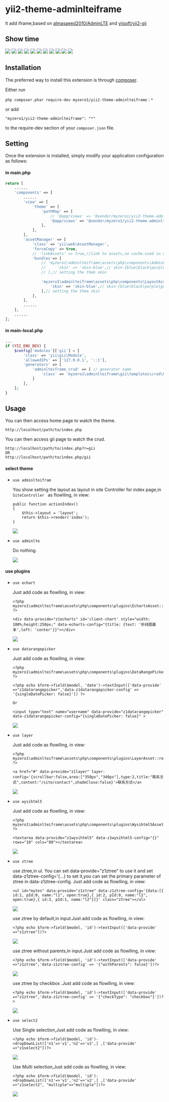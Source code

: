 yii2-theme-adminlteiframe
========================
It add iframe,based on [almasaeed2010/AdminLTE](https://github.com/almasaeed2010/AdminLTE) and [yiisoft/yii2-gii](https://github.com/yiisoft/yii2-gii)


Show time
------------

![](https://github.com/myzero1/show-time/blob/master/yii2-theme-adminlteiframe/screenshot/1.png)
![](https://github.com/myzero1/show-time/blob/master/yii2-theme-adminlteiframe/screenshot/2.png)
![](https://github.com/myzero1/show-time/blob/master/yii2-theme-adminlteiframe/screenshot/3.png)
![](https://github.com/myzero1/show-time/blob/master/yii2-theme-adminlteiframe/screenshot/4.png)
![](https://github.com/myzero1/show-time/blob/master/yii2-theme-adminlteiframe/screenshot/5.png)
![](https://github.com/myzero1/show-time/blob/master/yii2-theme-adminlteiframe/screenshot/6.png)
![](https://github.com/myzero1/show-time/blob/master/yii2-theme-adminlteiframe/screenshot/7.png)
![](https://github.com/myzero1/show-time/blob/master/yii2-theme-adminlteiframe/screenshot/8.png)
![](https://github.com/myzero1/show-time/blob/master/yii2-theme-adminlteiframe/screenshot/9.png)
![](https://github.com/myzero1/show-time/blob/master/yii2-theme-adminlteiframe/screenshot/10.png)
![](https://github.com/myzero1/show-time/blob/master/yii2-theme-adminlteiframe/screenshot/701.png)

Installation
------------

The preferred way to install this extension is through [composer](http://getcomposer.org/download/).

Either run

```
php composer.phar require-dev myzero1/yii2-theme-adminlteiframe：*
```

or add

```
"myzero1/yii2-theme-adminlteiframe": "*"
```

to the require-dev section of your `composer.json` file.


Setting
-----

Once the extension is installed, simply modify your application configuration as follows:

#### in main.php ####

```php
return [
    ......
    'components' => [
        ......
        'view' => [
            'theme' => [
                'pathMap' => [
                    // '@app/views' => '@vendor/myzero1/yii2-theme-adminlteiframe/src/views/adminlte', // using the adminlte theme
                    '@app/views' => '@vendor/myzero1/yii2-theme-adminlteiframe/src/views/adminlteiframe', // using the adminlteiframe theme
                ],
            ],
        ],
        'assetManager' => [
            'class' => 'yii\web\AssetManager',
            'forceCopy' => true,
            // 'linkAssets' => true,//link to assets,no cache.used in develop.
            'bundles'=> [
                // 'myzero1\adminlteiframe\assets\php\components\AdminLteAsset' => [
                //     'skin' => 'skin-blue',// skin-{blue|black|purple|green|red|yellow}[-light],example skin-blue,skin-blue-light
                // ],// setting the them skin
            
                'myzero1\adminlteiframe\assets\php\components\LayoutAsset' => [
                    'skin' => 'skin-blue',// skin-{blue|black|purple|green|red|yellow}[-light],example skin-blue,skin-blue-light
                ],// setting the them skin
            ],
        ],
        ......
    ],
    ......
];
```

#### in main-local.php ####

```php
...
if (YII_ENV_DEV) {
    $config['modules']['gii'] = [
        'class' => 'yii\gii\Module',      
        'allowedIPs' => ['127.0.0.1', '::1'],  
        'generators' => [
            'adminlteiframe_crud' => [ // generator name
                'class' => 'myzero1\adminlteiframe\gii\templates\crud\Generator', // generator class
            ]
        ],
    ];
}
```


Usage
-----

You can then access home page to watch the theme.

```
http://localhost/path/to/index.php
```


You can then access gii page to watch the crud.

```
http://localhost/path/to/index.php?r=gii
OR
http://localhost/path/to/index.php/gii
```



#### select theme ####

* ` use adminlteifram `

    You show setting the layout as layout in site Controller for index page,in ` SiteController  `  as flowlling, in view:

    ```
    public function actionIndex()
    {
        $this->layout = 'layout';
        return $this->render('index');
    }
    
    ```
    
    ![](https://github.com/myzero1/show-time/blob/master/yii2-theme-adminlteiframe/screenshot/1.png)

    

* ` use adminlte `

    Do nothing.
    
    ![](https://github.com/myzero1/show-time/blob/master/yii2-theme-adminlteiframe/screenshot/701.png)



#### use plugins ####

* ` use echart `

    Just add code  as flowlling, in view:

    ```
    <?php myzero1\adminlteiframe\assets\php\components\plugins\EchartsAsset::register($this); ?>
    
    <div data-provide="z1echarts" id='client-chart' style="width: 100%;height:250px;" data-echarts-config="{title: {text: '折线图基本',left: 'center'}}"></div>
    
    ```

    ![](https://github.com/myzero1/show-time/blob/master/yii2-theme-adminlteiframe/screenshot/101.png)

*  ` use datarangepicker `

    Just add code  as flowlling, in view:

    ```
    <?php myzero1\adminlteiframe\assets\php\components\plugins\DataRangePickerAsset::register($this); ?>
    
    <?php echo $form->field($model, 'date')->textInput(['data-provide' =>"z1datarangepicker",'data-z1datarangepicker-config' => '{singleDatePicker: false}']) ?>

    Or

    <input type="text" name="username" data-provide="z1datarangepicker" data-z1datarangepicker-config="{singleDatePicker: false}" >
    
    ```

    ![](https://github.com/myzero1/show-time/blob/master/yii2-theme-adminlteiframe/screenshot/201.png)

*  ` use layer `

    Just add code  as flowlling, in view:

    ```
    <?php myzero1\adminlteiframe\assets\php\components\plugins\LayerAsset::register($this); ?>
    
    <a href="#" data-provide="z1layer" layer-config='{scrollbar:false,area:["350px","340px"],type:2,title:"联系方式",content:"/site/contact",shadeClose:false}'>联系方式</a>

    ```

    ![](https://github.com/myzero1/show-time/blob/master/yii2-theme-adminlteiframe/screenshot/301.png)

*  ` use wysihtml5 `

    Just add code  as flowlling, in view:

    ```
    <?php myzero1\adminlteiframe\assets\php\components\plugins\Wysihtml5Asset::register($this); ?>
    
    <textarea data-provide="z1wysihtml5" data-z1wysihtml5-config="{}" rows="10" cols="80"></textarea>

    ```

    ![](https://github.com/myzero1/show-time/blob/master/yii2-theme-adminlteiframe/screenshot/401.png)

*  ` use ztree `

    use ztree,in ul. You can set data-provide="z1ztree" to use it and set data-z1ztree-config='{...} to set it,you can set the primary parameter of ztree in data-z1ztree-config.  Just add code  as flowlling, in view:
    ```
    <ul id="mytes" data-provide="z1ztree" data-z1ztree-config='{data:[{ id:1, pId:0, name:"l1", open:true},{ id:2, pId:0, name:"l1", open:true},{ id:3, pId:1, name:"l2"}]}' class="ztree"></ul>

    ```
    ![](https://github.com/myzero1/show-time/blob/master/yii2-theme-adminlteiframe/screenshot/501.png)
    
    use ztree by default,in input.Just add code  as flowlling, in view:
    ```
    <?php echo $form->field($model, 'id')->textInput(['data-provide' =>"z1ztree"])?>

    ```
    ![](https://github.com/myzero1/show-time/blob/master/yii2-theme-adminlteiframe/screenshot/502.png)
    
    use ztree without parents,in input.Just add code  as flowlling, in view:
    ```
    <?php echo $form->field($model, 'id')->textInput(['data-provide' =>"z1ztree",'data-z1ztree-config' => '{"withParents": false}'])?>

    ```
    ![](https://github.com/myzero1/show-time/blob/master/yii2-theme-adminlteiframe/screenshot/503.png)
    
    use ztree by checkbox .Just add code  as flowlling, in view:
    ```
    <?php echo $form->field($model, 'id')->textInput(['data-provide' =>"z1ztree",'data-z1ztree-config' => '{"checkType": "checkbox"}'])?>

    ```
    ![](https://github.com/myzero1/show-time/blob/master/yii2-theme-adminlteiframe/screenshot/504.png)


*  ` use select2 `

    Use Single selection,Just add code  as flowlling, in view:
    ```
    <?php echo $form->field($model, 'id')->dropDownList(['n1'=>'v1','n2'=>'v2',] ,['data-provide' =>"z1select2"])?>
    
    ```
    ![](https://github.com/myzero1/show-time/blob/master/yii2-theme-adminlteiframe/screenshot/601.png)
    
    Use Multi selection,Just add code  as flowlling, in view:
    ```
   <?php echo $form->field($model, 'id')->dropDownList(['n1'=>'v1','n2'=>'v2',] ,['data-provide' =>"z1select2", "multiple"=>"multiple"])?>
    
    ```
    ![](https://github.com/myzero1/show-time/blob/master/yii2-theme-adminlteiframe/screenshot/601.png)
